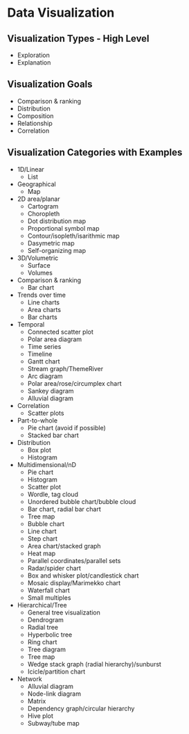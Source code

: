 # Data Visualization

## Visualization Types - High Level
- Exploration
- Explanation

## Visualization Goals
- Comparison & ranking
- Distribution
- Composition
- Relationship
- Correlation

## Visualization Categories with Examples
- 1D/Linear
    + List
- Geographical
    + Map
- 2D area/planar
    + Cartogram
    + Choropleth
    + Dot distribution map
    + Proportional symbol map
    + Contour/isopleth/isarithmic map
    + Dasymetric map
    + Self-organizing map
- 3D/Volumetric
    + Surface
    + Volumes
- Comparison & ranking
    + Bar chart
- Trends over time
    + Line charts
    + Area charts
    + Bar charts
- Temporal
    + Connected scatter plot
    + Polar area diagram
    + Time series
    + Timeline
    + Gantt chart
    + Stream graph/ThemeRiver
    + Arc diagram
    + Polar area/rose/circumplex chart
    + Sankey diagram
    + Alluvial diagram
- Correlation
    + Scatter plots
- Part-to-whole
    + Pie chart (avoid if possible)
    + Stacked bar chart
- Distribution
    + Box plot
    + Histogram
- Multidimensional/nD
    + Pie chart
    + Histogram
    + Scatter plot
    + Wordle, tag cloud
    + Unordered bubble chart/bubble cloud
    + Bar chart, radial bar chart
    + Tree map
    + Bubble chart
    + Line chart
    + Step chart
    + Area chart/stacked graph
    + Heat map
    + Parallel coordinates/parallel sets
    + Radar/spider chart
    + Box and whisker plot/candlestick chart
    + Mosaic display/Marimekko chart
    + Waterfall chart
    + Small multiples
- Hierarchical/Tree
    + General tree visualization
    + Dendrogram
    + Radial tree
    + Hyperbolic tree
    + Ring chart
    + Tree diagram
    + Tree map
    + Wedge stack graph (radial hierarchy)/sunburst
    + Icicle/partition chart
- Network
    + Alluvial diagram
    + Node-link diagram
    + Matrix
    + Dependency graph/circular hierarchy
    + Hive plot
    + Subway/tube map
